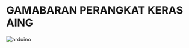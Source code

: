 # GAMABARAN PERANGKAT KERAS AING
![arduino](https://i.supaimg.com/4c171e83-4e1c-45b7-9d88-48fb29f97ff7.jpg)
